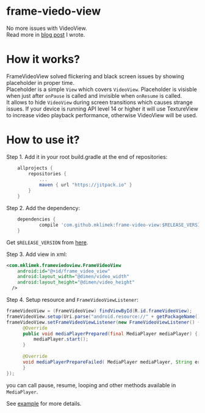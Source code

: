 # frame-viedo-view
No more issues with VideoView. <br />
Read more in [blog post](http://blog.brightinventions.pl/frame-video-view/) I wrote.<br/>

# How it works?
FrameVideoView solved flickering and black screen issues by showing placeholder in proper time.<br/>
Placeholder is a simple `View` which covers `VideoView`. Placeholder is visisble when just after `onPause` is called and invisible when `onResume` is called.<br/>
It allows to hide `VideoView` during screen transitions which causes strange issues.
If your device is running API level 14 or higher it will use TextureView to increase video playback performance, otherwise VideoView will be used.


# How to use it?
Step 1. Add it in your root build.gradle at the end of repositories:
```groovy
	allprojects {
		repositories {
			...
			maven { url "https://jitpack.io" }
		}
	}
```
Step 2. Add the dependency:
```groovy
	dependencies {
	        compile 'com.github.mklimek:frame-video-view:$RELEASE_VERSION'
	}
```
Get `$RELEASE_VERSION` from [here](https://github.com/mklimek/frame-video-view/releases).


Step 3. Add view in xml:
```xml
<com.mklimek.frameviedoview.FrameVideoView
    android:id="@+id/frame_video_view"
    android:layout_width="@dimen/video_width"
    android:layout_height="@dimen/video_height"
  />
```

Step 4. Setup resource and `FrameVideoViewListener`:
```java
frameVideoView = (FrameVideoView) findViewById(R.id.frameVideoView);
frameVideoView.setup(Uri.parse("android.resource://" + getPackageName() + "/" + R.raw.fb));
frameVideoView.setFrameVideoViewListener(new FrameVideoViewListener() {
      @Override
      public void mediaPlayerPrepared(final MediaPlayer mediaPlayer) {
          mediaPlayer.start();
      }
      
      @Override
      void mediaPlayerPrepareFailed( MediaPlayer mediaPlayer, String error ){
      }
});
```
you can call pause, resume, looping and other methods available in `MediaPlayer`.

See [example](https://gist.github.com/mklimek/1a7e5497292b9d945ef1e143d152e312) for more details.

